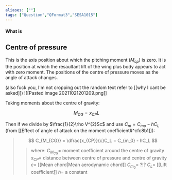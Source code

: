 ```yaml
---
aliases: [""]
tags: ["Question","QFormat3","SESA1015"]
---
```


#### What is
## Centre of pressure
This is the axis position about which the pitching moment ($M_{cp}$) is zero. It is the position at which the resaultant lift of the wing plus body appears to act with zero moment. The positions of the centre of pressure moves as the angle of attack changes.

(also fuck you, I'm not cropping out the random text refer to [[why I cant be asked]])
![[Pasted image 20211021201209.png]]

Taking moments about the centre of gravity:

$$ M_{CG} = x_{CP}L $$

Then if we divide by $\frac{1}{2}\rho V^{2}Sc$ and use $C_m = C_{mo}-hC_L$ (from [[Effect of angle of attack on the moment coefficient#^cfc8b1]]):

> $$ C_{M_{CG}} = \dfrac{x_{CP}}{c}C_L = C_{m_0} - hC_L $$ 
>> where:
>> $C_{M_{CG}}=$  moment coefficient around the centre of gravity
>> $x_{CP} =$ distance between centre of pressure and centre of gravity
>> $c =$ [[Mean chord|Mean aerodynamic chord]]
>> $C_{m_0} =$ ?!?
>> $C_L =$ [[Lift coefficient]]
>> $h =$ a constant
